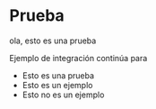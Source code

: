 # Prueba

ola, esto es una prueba

Ejemplo de integración continúa para

* Esto es una prueba
* Esto es un ejemplo
* Esto no es un ejemplo

